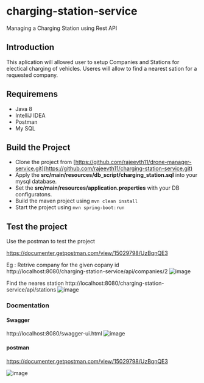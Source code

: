 # charging-station-service
Managing a Charging Station using Rest API

## Introduction

This aplication will allowed user to setup Companies and Stations for electical charging of vehicles. Useres will allow to find a nearest sation for a requested company.

## Requiremens
- Java 8
- IntelliJ IDEA 
- Postman
- My SQL

## Build the Project
- Clone the project from [https://github.com/rajeevth11/drone-manager-service.git](https://github.com/rajeevth11/charging-station-service.git)
- Apply the **src/main/resources/db_script/charging_station.sql** into your mysql database.
- Set the **src/main/resources/application.properties** with your DB configuratons.
- Build the maven project using `mvn clean install`
- Start the project using  `mvn spring-boot:run`



## Test the project
Use the postman to test the project

https://documenter.getpostman.com/view/15029798/UzBqnQE3

Eg : Retrive company for the given copany id
http://localhost:8080/charging-station-service/api/companies/2
![image](https://user-images.githubusercontent.com/106370202/175300176-4c10e416-0961-4a97-8e1e-b17dbd46d6d6.png)

Find the neares station
http://localhost:8080/charging-station-service/api/stations
![image](https://user-images.githubusercontent.com/106370202/175308763-4ee961a4-abea-4c9f-84eb-860117d76b68.png)


### Docmentation
#### Swagger
http://localhost:8080/swagger-ui.html
![image](https://user-images.githubusercontent.com/106370202/175293944-437ad5b5-78db-4eae-b90d-f4a91e6bc053.png)

#### postman 

https://documenter.getpostman.com/view/15029798/UzBqnQE3

![image](https://user-images.githubusercontent.com/106370202/175306304-6dc82e01-cfe2-4d69-8f96-d57fbead0160.png)


